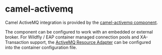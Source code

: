 # camel-activemq

Camel ActiveMQ integration is provided by the [camel-activemq component](http://camel.apache.org/activemq.html).

The component can be configured to work with an embedded or external broker. For Wildfly / EAP container managed connection pools and XA-Transaction support, the [ActiveMQ Resource Adapter](http://activemq.apache.org/resource-adapter.html) can be configured into the container configuration file.

## 
